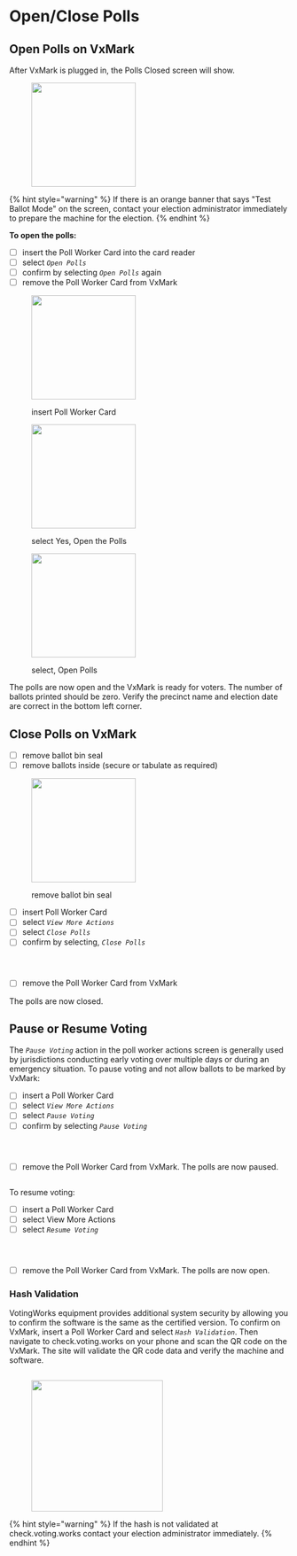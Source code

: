 # Open/Close Polls

## Open Polls on VxMark

After VxMark is plugged in, the Polls Closed screen will show.

<figure><img src="../.gitbook/assets/image (1).png" alt="" width="188"><figcaption></figcaption></figure>

{% hint style="warning" %}
If there is an orange banner that says "Test Ballot Mode" on the screen, contact your election administrator immediately to prepare the machine for the election.
{% endhint %}

**To open the polls:**

* [ ] insert the Poll Worker Card into the card reader
* [ ] select _`Open Polls`_
* [ ] confirm by selecting _`Open Polls`_ again
* [ ] remove the Poll Worker Card from VxMark

<div>

<figure><img src="../.gitbook/assets/VxMark smartcard insert.png" alt="" width="188"><figcaption><p>insert Poll Worker Card</p></figcaption></figure>

 

<figure><img src="../.gitbook/assets/VxMark Open Polls (1).png" alt="" width="188"><figcaption><p>select Yes, Open the Polls</p></figcaption></figure>

 

<figure><img src="../.gitbook/assets/vxmark open polls confirm.png" alt="" width="188"><figcaption><p>select, Open Polls</p></figcaption></figure>

</div>

The polls are now open and the VxMark is ready for voters. The number of ballots printed should be zero. Verify the precinct name and election date are correct in the bottom left corner.

## Close Polls on VxMark

* [ ] remove ballot bin seal
* [ ] remove ballots inside (secure or tabulate as required)

<figure><img src="../.gitbook/assets/VxMark removing ballots from bin.png" alt="" width="188"><figcaption><p>remove ballot bin seal</p></figcaption></figure>

* [ ] insert Poll Worker Card
* [ ] select _`View More Actions`_
* [ ] select _`Close Polls`_
* [ ] confirm by selecting, _`Close Polls`_

<div>

<figure><img src="../.gitbook/assets/VxMark View More Actions.png" alt=""><figcaption></figcaption></figure>

 

<figure><img src="../.gitbook/assets/VxMark Close Polls.png" alt=""><figcaption></figcaption></figure>

 

<figure><img src="../.gitbook/assets/VxMark Confirm Close Polls.png" alt=""><figcaption></figcaption></figure>

</div>

* [ ] remove the Poll Worker Card from VxMark

The polls are now closed.

## Pause or Resume Voting

The _`Pause Voting`_ action in the poll worker actions screen is generally used by jurisdictions conducting early voting over multiple days or during an emergency situation. To pause voting and not allow ballots to be marked by VxMark:

* [ ] insert a Poll Worker Card&#x20;
* [ ] select _`View More Actions`_
* [ ] select _`Pause Voting`_
* [ ] confirm by selecting _`Pause Voting`_

<div>

<figure><img src="../.gitbook/assets/VxMark View More Actions (1).png" alt=""><figcaption></figcaption></figure>

 

<figure><img src="../.gitbook/assets/VxMark Pause Voting.png" alt=""><figcaption></figcaption></figure>

 

<figure><img src="../.gitbook/assets/VxMark Confirm Pause Voting.png" alt=""><figcaption></figcaption></figure>

</div>

* [ ] remove the Poll Worker Card from VxMark. The polls are now paused.&#x20;

<figure><img src="../.gitbook/assets/image (2).png" alt=""><figcaption></figcaption></figure>

To resume voting:

* [ ] insert a Poll Worker Card&#x20;
* [ ] select View More Actions
* [ ] select _`Resume Voting`_

<div>

<figure><img src="../.gitbook/assets/VxMark View More Actions (1).png" alt=""><figcaption></figcaption></figure>

 

<figure><img src="../.gitbook/assets/image (3).png" alt=""><figcaption></figcaption></figure>

 

<figure><img src="../.gitbook/assets/VxMark Confirm Resume Voting.png" alt=""><figcaption></figcaption></figure>

</div>

* [ ] remove the Poll Worker Card from VxMark. The polls are now open.&#x20;

### Hash Validation

VotingWorks equipment provides additional system security by allowing you to confirm the software is the same as the certified version. To confirm on VxMark, insert a Poll Worker Card and select _`Hash Validation`_. Then navigate to check.voting.works on your phone and scan the QR code on the VxMark. The site will validate the QR code data and verify the machine and software.

<div>

<figure><img src="../.gitbook/assets/image (19).png" alt=""><figcaption></figcaption></figure>

 

<figure><img src="../.gitbook/assets/Hash Validation check voting works.png" alt="" width="237"><figcaption></figcaption></figure>

</div>

{% hint style="warning" %}
If the hash is not validated at check.voting.works contact your election administrator immediately.
{% endhint %}
